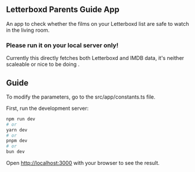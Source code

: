 ## Letterboxd Parents Guide App

An app to check whether the films on your Letterboxd list are safe to watch in the living room.

### Please run it on your local server only!

Currently this directly fetches both Letterboxd and IMDB data, it's neither scaleable or nice to be doing . 

## Guide
To modify the parameters, go to the src/app/constants.ts file.

First, run the development server:

```bash
npm run dev
# or
yarn dev
# or
pnpm dev
# or
bun dev
```

Open [http://localhost:3000](http://localhost:3000) with your browser to see the result.
